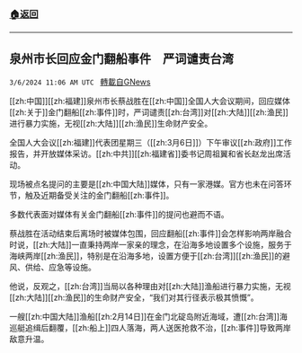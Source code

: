 ###  [:house:返回](README.md)
---


## 泉州市长回应金门翻船事件　严词谴责台湾
`3/6/2024 11:06 AM UTC ` [轉載自GNews](https://gnews.org/articles/2370396)

[[zh:中国]][[zh:福建]]泉州市长蔡战胜在[[zh:中国]]全国人大会议期间，回应媒体[[zh:关于]]金门翻船[[zh:事件]]时，严词谴责[[zh:台湾]]对[[zh:大陆]][[zh:渔民]]进行暴力实施，无视[[zh:大陆]][[zh:渔民]]生命财产安全。

全国人大会议[[zh:福建]]代表团星期三（[[zh:3月6日]]）下午审议[[zh:政府]]工作报告，并开放媒体采访。[[zh:中共]][[zh:福建省]]委书记周祖翼和省长赵龙出席活动。

现场被点名提问的主要是[[zh:中国大陆]]媒体，只有一家港媒。官方也未在问答环节，触及近期备受关注的金门翻船[[zh:事件]]。

多数代表面对媒体有关金门翻船[[zh:事件]]的提问也避而不语。

蔡战胜在活动结束后离场时被媒体包围，回应翻船[[zh:事件]]会怎样影响两岸融合时说，[[zh:大陆]]一直秉持两岸一家亲的理念，在沿海多地设置多个设施，服务于海峡两岸[[zh:渔民]]，特别是在沿海多地，设置方便于[[zh:台湾]][[zh:渔民]]的避风、供给、应急等设施。

他说，反观之，[[zh:台湾]]当局以各种理由对[[zh:大陆]]渔船进行暴力实施，无视[[zh:大陆]][[zh:渔民]]的生命财产安全，“我们对其行径表示极其愤慨”。

一艘[[zh:中国大陆]]渔船[[zh:2月14日]]在金门北碇岛附近海域，遭[[zh:台湾]]海巡艇追缉后翻覆，[[zh:船上]]四人落海，两人送医抢救不治，[[zh:事件]]导致两岸敌意升温。
